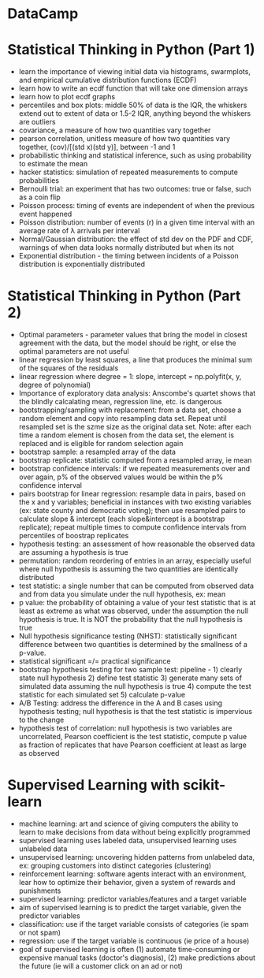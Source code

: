 # DataCamp

# Statistical Thinking in Python (Part 1)
- learn the importance of viewing initial data via histograms, swarmplots, and empirical cumulative distribution functions (ECDF)
- learn how to write an ecdf function that will take one dimension arrays
- learn how to plot ecdf graphs
- percentiles and box plots: middle 50% of data is the IQR, the whiskers extend out to extent of data or 1.5-2 IQR, anything beyond the whiskers are outliers
- covariance, a measure of how two quantities vary together 
- pearson correlation, unitless measure of how two quantities vary together, (cov)/[(std x)(std y)], between -1 and 1
- probabilistic thinking and statistical inference, such as using probability to estimate the mean
- hacker statistics: simulation of repeated measurements to compute probabilities 
- Bernoulli trial: an experiment that has two outcomes: true or false, such as a coin flip
- Poisson process: timing of events are independent of when the previous event happened
- Poisson distribution: number of events (r) in a given time interval with an average rate of λ arrivals per interval  
- Normal/Gaussian distribution: the effect of std dev on the PDF and CDF, warnings of when data looks normally distributed but when its not
- Exponential distribution - the timing between incidents of a Poisson distribution is exponentially distributed 

# Statistical Thinking in Python (Part 2)
- Optimal parameters - parameter values that bring the model in closest agreement with the data, but the model should be right, or else the optimal parameters are not useful
- linear regression by least squares, a line that produces the minimal sum of the squares of the residuals
- linear regression where degree = 1: slope, intercept = np.polyfit(x, y, degree of polynomial)
- Importance of exploratory data analysis: Anscombe's quartet shows that the blindly calcalating mean, regression line, etc. is dangerous
- bootstrapping/sampling with replacement: from a data set, choose a random element and copy into resampling data set. Repeat until resampled set is the szme size as the original data set. Note: after each time a random element is chosen from the data set, the element is replaced and is eligible for random selection again
- bootstrap sample: a resampled array of the data
- bootstrap replicate: statistic computed from a resampled array, ie mean
- bootstrap confidence intervals: if we repeated measurements over and over again, p% of the observed values would be within the p% confidence interval
- pairs bootstrap for linear regression: resample data in pairs, based on the x and y variables; beneficial in instances with two existing variables (ex: state county and democratic voting); then use resampled pairs to calculate slope & intercept (each slope&intercept is a bootstrap replicate); repeat multiple times to compute confidence intervals from percentiles of boostrap replicates
- hypothesis testing: an assessment of how reasonable the observed data are assuming a hypothesis is true
- permutation: random reordering of entries in an array, especially useful where null hypothesis is assuming the two quantities are identically distributed
- test statistic: a single number that can be computed from observed data and from data you simulate under the null hypothesis, ex: mean
- p value: the probability of obtaining a value of your test statistic that is at least as extreme as what was observed, under the assumption the null hypothesis is true. It is NOT the probability that the null hypothesis is true
- Null hypothesis significance testing (NHST): statistically significant difference between two quantities is determined by the smallness of a p-value.
- statistical significant =/= practical significance
- bootstrap hypothesis testing for two sample test: pipeline - 1) clearly state null hypothesis 2) define test statistic 3) generate many sets of simulated data assuming the null hypothesis is true 4) compute the test statistic for each simulated set 5) calculate p-value
- A/B Testing: address the difference in the A and B cases using hypothesis testing; null hypothesis is that the test statistic is impervious to the change
- hypothesis test of correlation: null hypothesis is two variables are uncorrelated, Pearson coefficient is the test statistic, compute p value as fraction of replicates that have Pearson coefficient at least as large as observed

# Supervised Learning with scikit-learn
- machine learning: art and science of giving computers the ability to learn to make decisions from data without being explicitly programmed
- supervised learning uses labeled data, unsupervised learning uses unlabeled data
- unsupervised learning: uncovering hidden patterns from unlabeled data, ex: grouping customers into distinct categories (clustering)
- reinforcement learning: software agents interact with an environment, lear how to optimize their behavior, given a system of rewards and punishments
- supervised learning: predictor variables/features and a target variable
- aim of supervised learning is to predict the target variable, given the predictor variables
- classification: use if the target variable consists of categories (ie spam or not spam)
- regression: use if the target variable is continuous (ie price of a house)
- goal of supervised learning is often (1) automate time-consuming or expensive manual tasks (doctor's diagnosis), (2) make predictions about the future (ie will a customer click on an ad or not)


